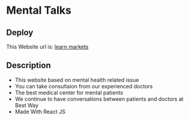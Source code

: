 
# Mental Talks




## Deploy

 This Website url is:   [learn markets](https://mental-helath-website.web.app/)


## Description

 - This website based on mental health related issue 
 - You can take consultaion from our experienced doctors
 - The best medical center for mental patients
 - We continue to have conversations between patients and doctors at Best Way 
 - Made With React JS
 

  